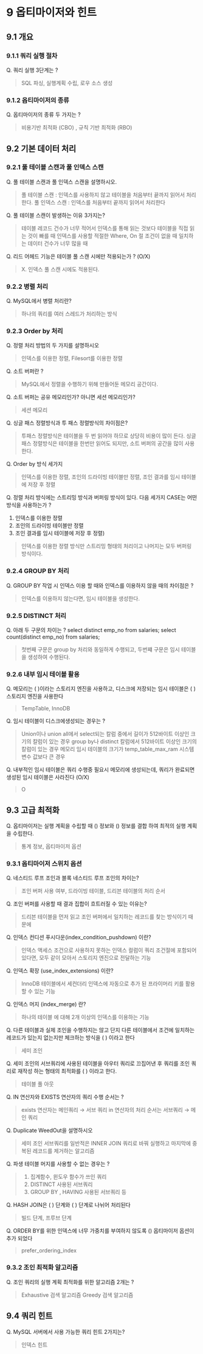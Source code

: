 # 9 옵티마이저와 힌트

## 9.1 개요

### 9.1.1 쿼리 실행 절차
Q. 쿼리 실행 3단계는 ?
> SQL 파싱, 실행계획 수립, 로우 소스 생성


### 9.1.2 옵티마이저의 종류
Q. 옵티마이저의 종류 두 가지는 ? 
> 비용기반 최적화 (CBO) , 규칙 기반 최적화 (RBO)

## 9.2 기본 데이터 처리

### 9.2.1 풀 테이블 스캔과 풀 인덱스 스캔
Q. 풀 테이블 스캔과 풀 인덱스 스캔을 설명하시오.
> 풀 테이블 스캔 : 인덱스를 사용하지 않고 테이블을 처음부터 끝까지 읽어서 처리한다.
> 풀 인덱스 스캔 : 인덱스를 처음부터 끝까지 읽어서 처리한다

Q. 풀 테이블 스캔이 발생하는 이유 3가지는?
> 테이블 레코드 건수가 너무 적어서 인덱스를 통해 읽는 것보다 테이블을 직접 읽는 것이 빠를 때
> 인덱스를 사용할 적절한 Where, On 절 조건이 없을 때
> 일치하는 데이터 건수가 너무 많을 때

Q. 리드 어헤드 기능은 테이블 풀 스캔 시에만 적용되는가 ? (O/X)
> X. 인덱스 풀 스캔 시에도 적용된다. 

### 9.2.2 병렬 처리 
Q. MySQL에서 병렬 처리란?
> 하나의 쿼리를 여러 스레드가 처리하는 방식

### 9.2.3 Order by 처리
Q. 정렬 처리 방법의 두 가지를 설명하시오
> 인덱스를 이용한 정렬, Filesort를 이용한 정렬

Q. 소트 버퍼란 ?
> MySQL에서 정렬을 수행하기 위해 만들어둔 메모리 공간이다. 

Q. 소트 버퍼는 공유 메모리인가? 아니면 세션 메모리인가?
> 세션 메모리

Q. 싱글 패스 정렬방식과 투 패스 정렬방식의 차이점은?
> 투패스 정렬방식은 테이블을 두 번 읽어야 하므로 상당히 비용이 많이 든다. 
> 싱글 패스 정렬방식은 테이블을 한번만 읽어도 되지만, 소트 버퍼의 공간을 많이 사용한다.
 
Q. Order by 방식 세가지
> 인덱스를 이용한 정렬, 조인의 드라이빙 테이블만 정렬, 조인 결과를 임시 테이블에 저장 후 정렬

Q. 정렬 처리 방식에는 스트리밍 방식과 버퍼링 방식이 있다. 다음 세가지 CASE는 어떤 방식을 사용하는가 ?
 1. 인덱스를 이용한 정렬
 2. 조인의 드라이빙 테이블만 정렬
 3. 조인 결과를 임시 테이블에 저장 후 정렬)
> 인덱스를 이용한 정렬 방식만 스트리밍 형태의 처리이고 나머지는 모두 버퍼링 방식이다. 

### 9.2.4 GROUP BY 처리
Q. GROUP BY 작업 시 인덱스 이용 할 때와 인덱스를 이용하지 않을 때의 차이점은 ?
> 인덱스를 이용하지 않는다면, 임시 테이블을 생성한다.

### 9.2.5 DISTINCT 처리 
Q. 아래 두 구문의 차이는 ?
select distinct emp_no from salaries;
select count(distinct emp_no) from salaries;
> 첫번째 구문은 group by 처리와 동일하게 수행되고, 두번쨰 구문은 임시 테이블을 생성하여 수행된다.

### 9.2.6 내부 임시 테이블 활용
Q. 메모리는 (       )이라는 스토리지 엔진을 사용하고, 디스크에 저장되는 임시 테이블은 (     ) 스토리지 엔진을 사용한다
> TempTable, InnoDB

Q. 임시 테이블이 디스크에생성되는 경우는 ?
> Union이나 union all에서 select되는 칼럼 중에서 길이가 512바이트 이상인 크기의 칼럼이 있는 경우
> group by나 distinct 칼럼에서 512바이트 이상인 크기의 칼럼이 있는 경우
> 메모리 임시 테이블의 크기가 temp_table_max_ram 시스템 변수 값보다 큰 경우

Q. 내부적인 임시 테이블은 쿼리 수행중 필요시 메모리에 생성되는데, 쿼리가 완료되면 생성된 임시 테이블은 사라진다 (O/X) 
> O

## 9.3 고급 최적화
Q. 옵티마이저는 실행 계획을 수립할 때 () 정보와 () 정보를 결합 하여 최적의 실행 계획을 수립한다.
> 통계 정보, 옵티마이저 옵션

### 9.3.1 옵티마이저 스위치 옵션
Q. 네스티드 루프 조인과 블록 네스티드 루프 조인의 차이는?
> 조인 버퍼 사용 여부, 드라이빙 테이블, 드리븐 테이블의 처리 순서

Q. 조인 버퍼를 사용할 때 결과 집합이 흐트러질 수 있는 이유는?
> 드리븐 테이블을 먼저 읽고 조인 버퍼에서 일치하는 레코드를 찾는 방식이기 때문에

Q. 인덱스 컨디션 푸시다운(index_condition_pushdown) 이란?
> 인덱스 액세스 조건으로 사용하지 못하는 인덱스 컬럼이 쿼리 조건절에 포함되어있다면, 모두 같이 모아서 스토리지 엔진으로 전달하는 기능

Q. 인덱스 확장 (use_index_extensions) 이란?
> InnoDB 테이블에서 세컨더리 인덱스에 자동으로 추가 된 프라이머리 키를 활용할 수 있는 기능

Q. 인덱스 머지 (index_merge) 란? 
> 하나의 테이블 에 대해 2개 이상의 인덱스를 이용하는 기능

Q. 다른 테이블과 실제 조인을 수행하지는 않고 단지 다른 테이블에서 조건에 일치하는 레코드가 있는지 없는지만 체크하는 방식을 ( ) 이라고 한다
> 세미 조인

Q. 세미 조인의 서브쿼리에 사용된 테이블을 아우터 쿼리로 끄집어낸 후 쿼리를 조인 쿼리로 재작성 하는 형태의 최적화를 ( ) 이라고 한다.
> 테이블 풀 아웃

Q. IN 연산자와 EXISTS 연산자의 쿼리 수행 순서는 ?
> exists 연산자는 메인쿼리 → 서브 쿼리
> in 연산자의 처리 순서는 서브쿼리 → 메인 쿼리

Q. Duplicate WeedOut을 설명하시오
> 세미 조인 서브쿼리를 일반적은 INNER JOIN 쿼리로 바꿔 실행하고 마지막에 중복된 레코드를 제거하는 알고리즘

Q. 파생 테이블 머지를 사용할 수 없는 경우는 ?
> 1. 집계함수, 윈도우 함수가 쓰인 쿼리
> 2. DISTINCT 사용된 서브쿼리
> 3. GROUP BY , HAVING 사용된 서브쿼리 등

Q. HASH JOIN은 ( ) 단계와 ( ) 단계로 나뉘어 처리된다
> 빌드 단계, 프루브 단계

Q. ORDER BY를 위한 인덱스에 너무 가중치를 부여하지 않도록 () 옵티마이저 옵션이 추가 되었다
> prefer_ordering_index 

### 9.3.2 조인 최적화 알고리즘 

Q. 조인 쿼리의 실행 계획 최적화를 위한 알고리즘 2개는 ?
> Exhaustive 검색 알고리즘
> Greedy 검색 알고리즘

## 9.4 쿼리 힌트

Q. MySQL 서버에서 사용 가능한 쿼리 힌트 2가지는?
> 인덱스 힌트
> 
